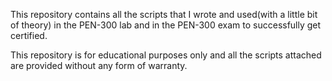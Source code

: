 This repository contains all the scripts that I wrote and used(with a little bit of theory) in the PEN-300 lab and in the PEN-300 exam to successfully get certified.

This repository is for educational purposes only and all the scripts attached are provided without any form of warranty.
